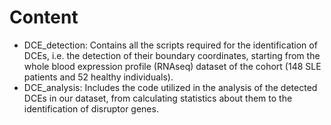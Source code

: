 # Content

- DCE_detection: Contains all the scripts required for the identification of DCEs, 
i.e. the detection of their boundary coordinates,
starting from the whole blood expression profile (RNAseq) dataset of the cohort (148 SLE patients and 52 healthy individuals).
- DCE_analysis: Includes the code utilized in the analysis of the detected DCEs in our dataset, 
from calculating statistics about them to the identification of disruptor genes.
